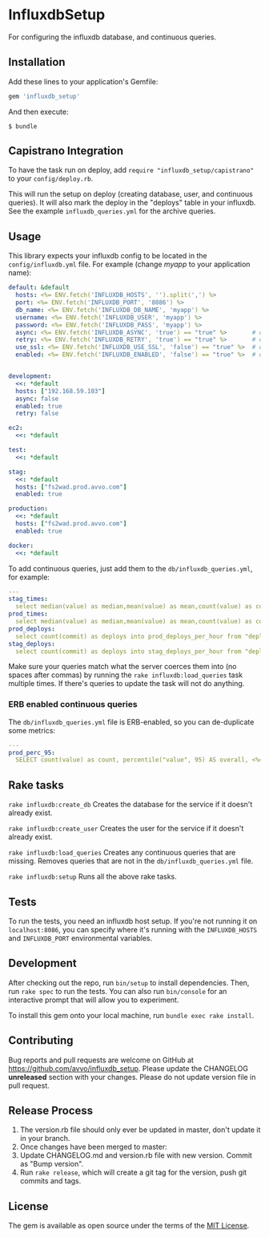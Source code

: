 # InfluxdbSetup

For configuring the influxdb database, and continuous queries.

## Installation

Add these lines to your application's Gemfile:

```ruby
gem 'influxdb_setup'
```

And then execute:

    $ bundle

## Capistrano Integration

To have the task run on deploy, add `require "influxdb_setup/capistrano"` to
your `config/deploy.rb`.

This will run the setup on deploy (creating database, user, and
continuous queries). It will also mark the deploy in the "deploys" table in
your influxdb. See the example `influxdb_queries.yml` for the archive queries.

## Usage

This library expects your influxdb config to be located in the
`config/influxdb.yml` file. For example (change *myapp* to your application
name):

```yaml
default: &default
  hosts: <%= ENV.fetch('INFLUXDB_HOSTS', '').split(',') %>
  port: <%= ENV.fetch('INFLUXDB_PORT', '8086') %>
  db_name: <%= ENV.fetch('INFLUXDB_DB_NAME', 'myapp') %>
  username: <%= ENV.fetch('INFLUXDB_USER', 'myapp') %>
  password: <%= ENV.fetch('INFLUXDB_PASS', 'myapp') %>
  async: <%= ENV.fetch('INFLUXDB_ASYNC', 'true') == "true" %>       # default true
  retry: <%= ENV.fetch('INFLUXDB_RETRY', 'true') == "true" %>       # default true
  use_ssl: <%= ENV.fetch('INFLUXDB_USE_SSL', 'false') == "true" %>  # default false
  enabled: <%= ENV.fetch('INFLUXDB_ENABLED', 'false') == "true" %>  # default false


development:
  <<: *default
  hosts: ["192.168.59.103"]
  async: false
  enabled: true
  retry: false

ec2:
  <<: *default

test:
  <<: *default

stag:
  <<: *default
  hosts: ["fs2wad.prod.avvo.com"]
  enabled: true

production:
  <<: *default
  hosts: ["fs2wad.prod.avvo.com"]
  enabled: true

docker:
  <<: *default
```

To add continuous queries, just add them to the `db/influxdb_queries.yml`, for
example:

```yaml
---
stag_times:
  select median(value) as median,mean(value) as mean,count(value) as count into one_hour_stag_response_times from "response_times" where rails_env='stag' group by time(1h)
prod_times:
  select median(value) as median,mean(value) as mean,count(value) as count into one_hour_prod_response_times from "response_times" where rails_env='production' group by time(1h)
prod_deploys:
  select count(commit) as deploys into prod_deploys_per_hour from "deploys" where rails_env='production' group by time(1h)
stag_deploys:
  select count(commit) as deploys into stag_deploys_per_hour from "deploys" where rails_env='stag' group by time(1h)
```

Make sure your queries match what the server coerces them into (no spaces
after commas) by running the `rake influxdb:load_queries` task multiple times.
If there's queries to update the task will not do anything.

### ERB enabled continuous queries

The `db/influxdb_queries.yml` file is ERB-enabled, so you can de-duplicate some
metrics:

```yaml
---
prod_perc_95:
  SELECT count(value) as count, percentile("value", 95) AS overall, <%= %w[cache db].map {|name| "percentile(\"#{name}\", 95) AS #{name}" } %> INTO prod_perc_95 FROM "response_times" WHERE "rails_env"='production' GROUP BY time(30m)
```

## Rake tasks

`rake influxdb:create_db`
Creates the database for the service if it doesn't already exist.

`rake influxdb:create_user`
Creates the user for the service if it doesn't already exist.

`rake influxdb:load_queries`
Creates any continuous queries that are missing. Removes queries that are not
in the `db/influxdb_queries.yml` file.

`rake influxdb:setup`
Runs all the above rake tasks.

## Tests

To run the tests, you need an influxdb host setup. If you're not running it on
`localhost:8086`, you can specify where it's running with the `INFLUXDB_HOSTS`
and `INFLUXDB_PORT` environmental variables.

## Development

After checking out the repo, run `bin/setup` to install dependencies. Then, run
`rake spec` to run the tests. You can also run `bin/console` for an interactive
prompt that will allow you to experiment.

To install this gem onto your local machine, run `bundle exec rake install`.

## Contributing

Bug reports and pull requests are welcome on GitHub at
https://github.com/avvo/influxdb_setup. Please update the CHANGELOG
**unreleased** section with your changes. Please do not update version file in
pull request.

## Release Process

1. The version.rb file should only ever be updated in master, don't update it in your branch.
2. Once changes have been merged to master:
3. Update CHANGELOG.md and version.rb file with new version. Commit as "Bump version".
4. Run `rake release`, which will create a git tag for the version, push git commits and tags.

## License

The gem is available as open source under the terms of the
[MIT License](http://opensource.org/licenses/MIT).

